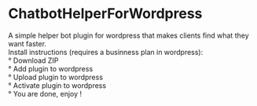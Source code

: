 # ChatbotHelperForWordpress
A simple helper bot plugin for wordpress that makes clients find what they want faster.  <br />
Install instructions (requires a businness plan in wordpress):  <br />
° Download ZIP  <br />
° Add plugin to wordpress  <br />
° Upload plugin to wordpress  <br />
° Activate plugin to wordpress  <br />
° You are done, enjoy !  <br />
